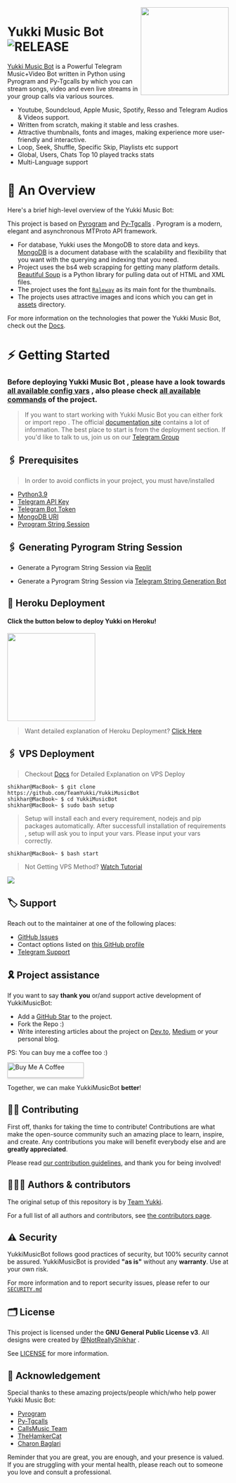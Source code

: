 <img src="https://telegra.ph/file/40d9f2f0493df871b27db.jpg" align="right" width="200" height="200"/>

# Yukki Music Bot <img src="https://img.shields.io/github/v/release/TeamYukki/YukkiMusicBot?color=black&logo=github&logoColor=black&style=social" alt="RELEASE">

[Yukki Music Bot](https://github.com/TeamYukki/YukkiMusicBot) is a Powerful Telegram Music+Video Bot written in Python using Pyrogram and Py-Tgcalls by which you can stream songs, video and even live streams in your group calls via various sources.

* Youtube, Soundcloud, Apple Music, Spotify, Resso and Telegram Audios & Videos support.
* Written from scratch, making it stable and less crashes.
* Attractive thumbnails, fonts and images,  making experience more user-friendly and interactive.
* Loop, Seek, Shuffle, Specific Skip, Playlists etc support
* Global, Users, Chats Top 10 played tracks stats
* Multi-Language support


# 🔗 An Overview

Here's a brief high-level overview of the Yukki Music Bot:

This project is based on [Pyrogram](https://github.com/pyrogram) and [Py-Tgcalls](https://github.com/pytgcalls/pytgcalls) . Pyrogram is a modern, elegant and asynchronous MTProto API framework.

* For database, Yukki uses the MongoDB to store data and keys. [MongoDB](https://www.mongodb.com/) is a document database with the scalability and flexibility that you want with the querying and indexing that you need.
* Project uses the bs4 web scrapping for getting many platform details. [Beautiful Soup](https://www.crummy.com/software/BeautifulSoup/bs4/doc/) is a Python library for pulling data out of HTML and XML files.
* The project uses the font [`Raleway`](../assets/font2.ttf) as its main font for the thumbnails.
* The projects uses attractive images and icons which you can get in [assets](../assets/) directory.

For more information on the technologies that power the Yukki Music Bot, check out the [Docs](https://notreallyshikhar.gitbook.io/yukkimusicbot/).



# ⚡️ Getting Started

### Before deploying Yukki Music Bot , please have a look towards [all available config vars](../config/README.md) , also please check [all available commands](../strings/command.yml) of the project.

> If you want to start working with Yukki Music Bot you can either fork or import repo .
> The official [documentation site](https://notreallyshikhar.gitbook.io/yukkimusicbot/) contains a lot of information. The best place to start is from the deployment section.
> If you'd like to talk to us, join us on our [Telegram Group](https://t.me/EY_TM)


## 🖇 Prerequisites

> In order to avoid conflicts in your project, you must have/installed

- [Python3.9](https://www.python.org/downloads/release/python-390/)
- [Telegram API Key](https://docs.pyrogram.org/intro/setup#api-keys)
- [Telegram Bot Token](https://t.me/botfather)
- [MongoDB URI](https://notreallyshikhar.gitbook.io/yukkimusicbot/deployment/mongodb)
- [Pyrogram String Session](https://notreallyshikhar.gitbook.io/yukkimusicbot/deployment/string-session)


## 🖇 Generating Pyrogram String Session

- Generate a Pyrogram String Session via [Replit](https://replit.com/@NotReallyShikhar/Yukki-Music-String-Gen)

- Generate a Pyrogram String Session via [Telegram String Generation Bot](https://t.me/YukkiStringBot)


## 🚀 Heroku Deployment

<h4>Click the button below to deploy Yukki on Heroku!</h4>    
<a href="https://yukki.tech/deploy/"><img src="https://img.shields.io/badge/Deploy%20To%20Heroku-blueviolet?style=for-the-badge&logo=heroku" width="200""/></a>

> Want detailed explanation of Heroku Deployment? [Click Here](https://notreallyshikhar.gitbook.io/yukkimusicbot/deployment/heroku)


## 🖇 VPS Deployment

> Checkout [Docs](https://notreallyshikhar.gitbook.io/yukkimusicbot/deployment/local-hosting-or-vps) for Detailed Explanation on VPS Deploy


```console
shikhar@MacBook~ $ git clone https://github.com/TeamYukki/YukkiMusicBot
shikhar@MacBook~ $ cd YukkiMusicBot
shikhar@MacBook~ $ sudo bash setup
```
> Setup will install each and every requirement, nodejs and pip packages automatically. After successfull installation of requirements , setup will ask you to input your vars.
> Please input your vars correctly.

```console
shikhar@MacBook~ $ bash start
```

> Not Getting VPS Method? [Watch Tutorial](https://t.me/TheYukki/2275)


<img src="https://telegra.ph/file/6b75b57da50ef1183fcdc.jpg" align="center">


## 🏷 Support

Reach out to the maintainer at one of the following places:

- [GitHub Issues](https://github.com/TeamYukki/yukkimusicbot/issues/new?assignees=&labels=question&template=SUPPORT_QUESTION.md&title=support%3A+)
- Contact options listed on [this GitHub profile](https://github.com/TeamYukki)
- [Telegram Support](https://t.me/EY_TM)

## 🎗 Project assistance

If you want to say **thank you** or/and support active development of YukkiMusicBot:

- Add a [GitHub Star](https://github.com/TeamYukki/YukkiMusicBot) to the project.
- Fork the Repo :)
- Write interesting articles about the project on [Dev.to](https://dev.to/), [Medium](https://medium.com/) or your personal blog.

PS: You can buy me a coffee too :)
<p><a href="https://www.buymeacoffee.com/notreallysy" target="_blank"><img src="https://www.buymeacoffee.com/assets/img/custom_images/orange_img.png" alt="Buy Me A Coffee" style="height: 35px !important;width: 174px !important;box-shadow: 0px 3px 2px 0px rgba(190, 190, 190, 0.5) !important;-webkit-box-shadow: 0px 3px 2px 0px rgba(190, 190, 190, 0.5) !important;" ></a></p>

Together, we can make YukkiMusicBot **better**!

## ✍🏻 Contributing

First off, thanks for taking the time to contribute! Contributions are what make the open-source community such an amazing place to learn, inspire, and create. Any contributions you make will benefit everybody else and are **greatly appreciated**.

Please read [our contribution guidelines](CONTRIBUTING.md), and thank you for being involved!

## 👨🏻‍💻 Authors & contributors

The original setup of this repository is by [Team Yukki](https://github.com/TeamYukki).

For a full list of all authors and contributors, see [the contributors page](https://github.com/TeamYukki/YukkiMusicBot/contributors).

## ⚠️ Security

YukkiMusicBot follows good practices of security, but 100% security cannot be assured. YukkiMusicBot is provided **"as is"** without any **warranty**. Use at your own risk.

For more information and to report security issues, please refer to our [`SECURITY.md`](SECURITY.md)


## 🗂 License

This project is licensed under the **GNU General Public License v3**. All designs were created by [@NotReallyShikhar](https://github.com/NotReallyShikhar) .

See [LICENSE](../LICENSE) for more information.

## 📑 Acknowledgement

Special thanks to these amazing projects/people which/who help power Yukki Music Bot:

- [Pyrogram](https://github.com/pyrogram/pyrogram)
- [Py-Tgcalls](https://github.com/pytgcalls/pytgcalls)
- [CallsMusic Team](https://github.com/Callsmusic)
- [TheHamkerCat](https://github.com/TheHamkerCat)
- [Charon Baglari](https://github.com/XCBv021)


Reminder that you are great, you are enough, and your presence is valued. If you are struggling with your mental health, please reach out to someone you love and consult a professional.
